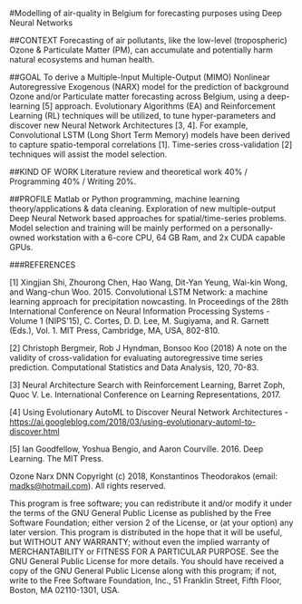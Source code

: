 #Modelling of air-quality in Belgium for forecasting purposes using Deep Neural Networks 

##CONTEXT
Forecasting of air pollutants, like the low-level (tropospheric) Ozone & Particulate Matter (PM), can accumulate and potentially harm natural ecosystems and human health.

##GOAL
To derive a Multiple-Input Multiple-Output (MIMO) Nonlinear Autoregressive Exogenous (NARX) model for the prediction of background Ozone and/or Particulate matter forecasting across Belgium, using a deep-learning [5] approach.
Evolutionary Algorithms (EA) and Reinforcement Learning (RL) techniques will be utilized, to tune hyper-parameters and discover new Neural Network Architectures [3, 4]. For example, Convolutional LSTM (Long Short Term Memory) models have been derived to capture spatio-temporal correlations [1]. Time-series cross-validation [2] techniques will assist the model selection.

##KIND OF WORK
Literature review and theoretical work 40% / Programming 40% / Writing 20%.

##PROFILE
Matlab or Python programming, machine learning theory/applications & data cleaning. Exploration of new multiple-output Deep Neural Network based approaches for spatial/time-series problems. Model selection and training will be mainly performed on a personally-owned workstation with a 6-core CPU, 64 GB Ram, and 2x CUDA capable GPUs.

###REFERENCES

[1] Xingjian Shi, Zhourong Chen, Hao Wang, Dit-Yan Yeung, Wai-kin Wong, and Wang-chun Woo. 2015. Convolutional LSTM Network: a machine learning approach for precipitation nowcasting. In Proceedings of the 28th International Conference on Neural Information Processing Systems - Volume 1 (NIPS'15), C. Cortes, D. D. Lee, M. Sugiyama, and R. Garnett (Eds.), Vol. 1. MIT Press, Cambridge, MA, USA, 802-810.

[2] Christoph Bergmeir, Rob J Hyndman, Bonsoo Koo (2018) A note on the validity of cross-validation for evaluating autoregressive time series prediction. Computational Statistics and Data Analysis, 120, 70-83.

[3] Neural Architecture Search with Reinforcement Learning, Barret Zoph, Quoc V. Le. International Conference on Learning Representations, 2017.

[4] Using Evolutionary AutoML to Discover Neural Network Architectures - https://ai.googleblog.com/2018/03/using-evolutionary-automl-to-discover.html

[5] Ian Goodfellow, Yoshua Bengio, and Aaron Courville. 2016. Deep Learning. The MIT Press.

Ozone Narx DNN
Copyright (c) 2018, Konstantinos Theodorakos (email: madks@hotmail.com).
All rights reserved.

This program is free software; you can redistribute it and/or modify it under the terms of the GNU General Public License as published by the Free Software Foundation; either version 2 of the License, or (at your option) any later version.
This program is distributed in the hope that it will be useful, but WITHOUT ANY WARRANTY; without even the implied warranty of MERCHANTABILITY or FITNESS FOR A PARTICULAR PURPOSE.  See the GNU General Public License for more details.
You should have received a copy of the GNU General Public License along with this program; if not, write to the Free Software Foundation, Inc., 51 Franklin Street, Fifth Floor, Boston, MA  02110-1301, USA.